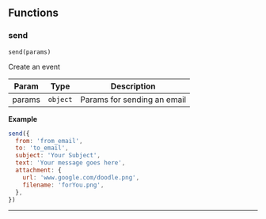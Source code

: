 

## Functions
### send

<p><code>send(params)</code></p>

Create an event


| Param | Type | Description |
| --- | --- | --- |
| params | <code>object</code> | Params for sending an email |

**Example**
```js
send({
  from: 'from_email',
  to: 'to_email',
  subject: 'Your Subject',
  text: 'Your message goes here',
  attachment: {
    url: 'www.google.com/doodle.png',
    filename: 'forYou.png',
  },
})
```

* * *


